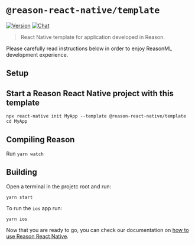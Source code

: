 # `@reason-react-native/template`

[![Version](https://img.shields.io/npm/v/@reason-react-native/template.svg)](https://www.npmjs.com/@reason-react-native/template)
[![Chat](https://img.shields.io/discord/235176658175262720.svg?logo=discord&colorb=blue)](https://reason-react-native.github.io/discord/)

> React Native template for application developed in Reason.

Please carefully read instructions below in order to enjoy ReasonML development
experience.

## Setup

## Start a Reason React Native project with this template

```console
npx react-native init MyApp --template @reason-react-native/template
cd MyApp
```

## Compiling Reason

Run `yarn watch`

## Building

Open a terminal in the projetc root and run:

```console
yarn start
```

To run the `ios` app run: 
```console
yarn ios
```

Now that you are ready to go, you can check our documentation on
[how to use Reason React Native](https://reason-react-native.github.io/en/docs/usage/).
